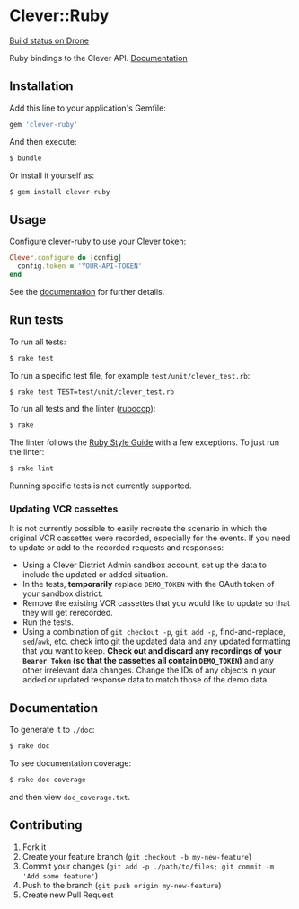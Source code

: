 # Clever::Ruby

[Build status on Drone](https://ci.ops.clever.com/github.com/Clever/clever-ruby)

Ruby bindings to the Clever API. [Documentation](http://rubydoc.info/gems/clever-ruby/frames)

## Installation

Add this line to your application's Gemfile:

```bash
gem 'clever-ruby'
```

And then execute:

```bash
$ bundle
```

Or install it yourself as:

```bash
$ gem install clever-ruby
```

## Usage

Configure clever-ruby to use your Clever token:

```ruby
Clever.configure do |config|
  config.token = 'YOUR-API-TOKEN'
end
```

See the [documentation](http://rubydoc.info/gems/clever-ruby/frames) for
further details.

## Run tests

To run all tests:

```bash
$ rake test
```

To run a specific test file, for example `test/unit/clever_test.rb`:

```bash
$ rake test TEST=test/unit/clever_test.rb
```

To run all tests and the linter ([rubocop](https://github.com/bbatsov/rubocop)):

```bash
$ rake
```

The linter follows the [Ruby Style Guide](https://github.com/bbatsov/ruby-style-guide) with a few exceptions. To just run the linter:

```bash
$ rake lint
```

Running specific tests is not currently supported.

### Updating VCR cassettes

It is not currently possible to easily recreate the scenario in which the original VCR cassettes were recorded, especially for the events. If you need to update or add to the recorded requests and responses:

* Using a Clever District Admin sandbox account, set up the data to include the updated or added situation.
* In the tests, **temporarily** replace `DEMO_TOKEN` with the OAuth token of your sandbox district.
* Remove the existing VCR cassettes that you would like to update so that they will get rerecorded.
* Run the tests.
* Using a combination of `git checkout -p`, `git add -p`, find-and-replace, `sed`/`awk`, etc. check into git the updated data and any updated formatting that you want to keep. **Check out and discard any recordings of your `Bearer Token` (so that the cassettes all contain `DEMO_TOKEN`)** and any other irrelevant data changes. Change the IDs of any objects in your added or updated response data to match those of the demo data.

## Documentation

To generate it to `./doc`:

```bash
$ rake doc
```

To see documentation coverage:

```bash
$ rake doc-coverage
```

and then view `doc_coverage.txt`.

## Contributing

1. Fork it
2. Create your feature branch (`git checkout -b my-new-feature`)
3. Commit your changes (`git add -p ./path/to/files; git commit -m 'Add some feature'`)
4. Push to the branch (`git push origin my-new-feature`)
5. Create new Pull Request
